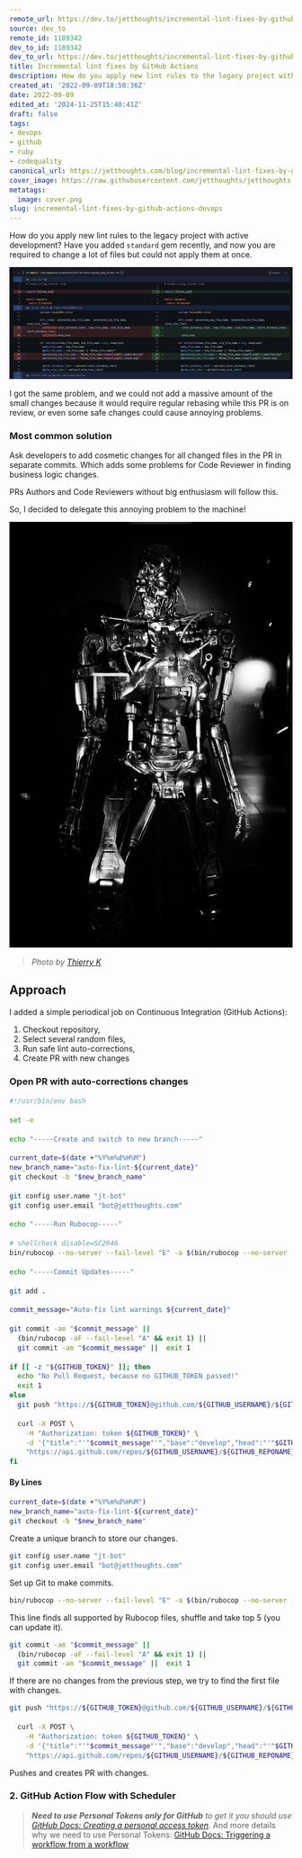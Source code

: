 ```yaml
---
remote_url: https://dev.to/jetthoughts/incremental-lint-fixes-by-github-actions-38o8
source: dev_to
remote_id: 1189342
dev_to_id: 1189342
dev_to_url: https://dev.to/jetthoughts/incremental-lint-fixes-by-github-actions-38o8
title: Incremental lint fixes by GitHub Actions
description: How do you apply new lint rules to the legacy project with active development? Have you added...
created_at: '2022-09-09T18:50:36Z'
date: 2022-09-09
edited_at: '2024-11-25T15:40:41Z'
draft: false
tags:
- devops
- github
- ruby
- codequality
canonical_url: https://jetthoughts.com/blog/incremental-lint-fixes-by-github-actions-devops/
cover_image: https://raw.githubusercontent.com/jetthoughts/jetthoughts.github.io/master/content/blog/incremental-lint-fixes-by-github-actions-devops/cover.png
metatags:
  image: cover.png
slug: incremental-lint-fixes-by-github-actions-devops
---
```

How do you apply new lint rules to the legacy project with active development? Have you added `standard` gem recently, and now you are required to change a lot of files but could not apply them at once.

![Auto-corrected Rubocop rules](file_0.png)

I got the same problem, and we could not add a massive amount of the small changes because it would require regular rebasing while this PR is on review, or even some safe changes could cause annoying problems.

### Most common solution

Ask developers to add cosmetic changes for all changed files in the PR in separate commits. Which adds some problems for Code Reviewer in finding business logic changes.

PRs Authors and Code Reviewers without big enthusiasm will follow this.

So, I decided to delegate this annoying problem to the machine!

![Terminator](file_1.jpeg)

> _Photo by [Thierry K](https://unsplash.com/@thielypics?utm_source=unsplash&utm_medium=referral&utm_content=creditCopyText)_
  
## Approach

I added a simple periodical job on Continuous Integration (GitHub Actions):

1. Checkout repository,
2. Select several random files,
3. Run safe lint auto-corrections,
4. Create PR with new changes

### Open PR with auto-corrections changes

```bash
#!/usr/bin/env bash

set -e

echo "-----Create and switch to new branch-----"

current_date=$(date +"%Y%m%d%H%M")
new_branch_name="auto-fix-lint-${current_date}"
git checkout -b "$new_branch_name"

git config user.name "jt-bot"
git config user.email "bot@jetthoughts.com"

echo "-----Run Rubocop-----"

# shellcheck disable=SC2046
bin/rubocop --no-server --fail-level "E" -a $(bin/rubocop --no-server -L **/*.rb | sort -R | head -n 5 | tr "\n" " ")

echo "-----Commit Updates-----"

git add .

commit_message="Auto-fix lint warnings ${current_date}"

git commit -am "$commit_message" ||
  (bin/rubocop -aF --fail-level "A" && exit 1) ||
  git commit -am "$commit_message" ||  exit 1

if [[ -z "${GITHUB_TOKEN}" ]]; then
  echo "No Pull Request, because no GITHUB_TOKEN passed!"
  exit 1
else
  git push "https://${GITHUB_TOKEN}@github.com/${GITHUB_USERNAME}/${GITHUB_REPONAME}.git" -f

  curl -X POST \
    -H "Authorization: token ${GITHUB_TOKEN}" \
    -d '{"title":"'"$commit_message"'","base":"develop","head":"'"$GITHUB_USERNAME"':'"$new_branch_name"'"}' \
    "https://api.github.com/repos/${GITHUB_USERNAME}/${GITHUB_REPONAME}/pulls"
fi
```

#### By Lines

```bash
current_date=$(date +"%Y%m%d%H%M")
new_branch_name="auto-fix-lint-${current_date}"
git checkout -b "$new_branch_name"
```

Create a unique branch to store our changes.

```bash
git config user.name "jt-bot"
git config user.email "bot@jetthoughts.com"
```

Set up Git to make commits.

```bash
bin/rubocop --no-server --fail-level "E" -a $(bin/rubocop --no-server -L **/*.rb | sort -R | head -n 5 | tr "\n" " ")
```

This line finds all supported by Rubocop files, shuffle and take top 5 (you can update it).

```bash
git commit -am "$commit_message" ||
  (bin/rubocop -aF --fail-level "A" && exit 1) ||
  git commit -am "$commit_message" ||  exit 1
```

If there are no changes from the previous step, we try to find the first file with changes.

```bash
git push "https://${GITHUB_TOKEN}@github.com/${GITHUB_USERNAME}/${GITHUB_REPONAME}.git" -f

  curl -X POST \
    -H "Authorization: token ${GITHUB_TOKEN}" \
    -d '{"title":"'"$commit_message"'","base":"develop","head":"'"$GITHUB_USERNAME"':'"$new_branch_name"'"}' \
    "https://api.github.com/repos/${GITHUB_USERNAME}/${GITHUB_REPONAME}/pulls"
```

Pushes and creates PR with changes.

### 2. GitHub Action Flow with Scheduler

> _**Need to use Personal Tokens only for GitHub** to get it you should use [GitHub Docs: Creating a personal access token](https://docs.github.com/en/authentication/keeping-your-account-and-data-secure/creating-a-personal-access-token)._ And more details why we need to use Personal Tokens: [GitHub Docs: Triggering a workflow from a workflow](https://docs.github.com/en/actions/using-workflows/triggering-a-workflow#triggering-a-workflow-from-a-workflow)

```yaml
